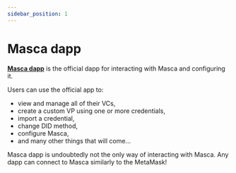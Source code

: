 ```yaml
---
sidebar_position: 1
---
```


# Masca dapp

**[Masca dapp](https://masca.io)** is the official dapp for interacting with Masca and configuring it.

Users can use the official app to:

- view and manage all of their VCs,
- create a custom VP using one or more credentials,
- import a credential,
- change DID method,
- configure Masca,
- and many other things that will come...

Masca dapp is undoubtedly not the only way of interacting with Masca. Any dapp can connect to Masca similarly to the MetaMask!
